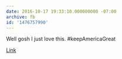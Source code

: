 ```yaml
---
date: 2016-10-17 19:33:10.000000000 -07:00
archive: fb
id: '1476757990'
---
```


Well gosh I just love this. #keepAmericaGreat

[Link](https://www.washingtonpost.com/news/inspired-life/wp/2016/10/17/leave-it-to-canada-to-remind-america-that-its-still-a-great-country/)
